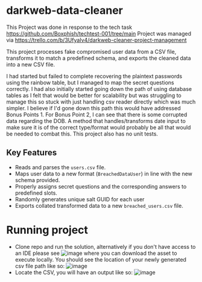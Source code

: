 # darkweb-data-cleaner
This Project was done in response to the tech task https://github.com/Boxphish/techtest-001/tree/main
Project was managed via https://trello.com/b/3UfyaIv4/darkweb-cleaner-project-management

This project processes fake compromised user data from a CSV file, transforms it to match a predefined schema, and exports the cleaned data into a new CSV file. 

I had started but failed to complete recovering the plaintext passwords using the rainbow table, but I managed to map the secret questions correctly. I had also initially started going down the path of
using database tables as I felt that would be better for scalability but was struggling to manage this so stuck with just handling csv reader directly which was much simpler. I believe if I'd gone
down this path this would have addressed Bonus Points 1. For Bonus Point 2, I can see that there is some corrupted data regarding the DOB. A method that handles/transforms date input to make sure
it is of the correct type/format would probably be all that would be needed to combat this. This project also has no unit tests.

## Key Features
- Reads and parses the `users.csv` file.
- Maps user data to a new format (`BreachedDataUser`) in line with the new schema provided.
- Properly assigns secret questions and the corresponding answers to predefined slots.
- Randomly generates unique salt GUID for each user
- Exports collated transformed data to a new `breached_users.csv` file.

# Running project
- Clone repo and run the solution, alternatively if you don't have access to an IDE please see ![image](https://github.com/user-attachments/assets/f9b1ed61-418a-479a-af74-3219ea1c7c86) where you can download the asset to execute locally. You should see the location of your newly generated csv file path like so:
![image](https://github.com/user-attachments/assets/b221d02f-7629-43a8-bc1c-4fb845fa26b0)
- Locate the CSV, you will have an output like so:
![image](https://github.com/user-attachments/assets/47972c8e-438b-425c-a28f-0df95bf21994)

